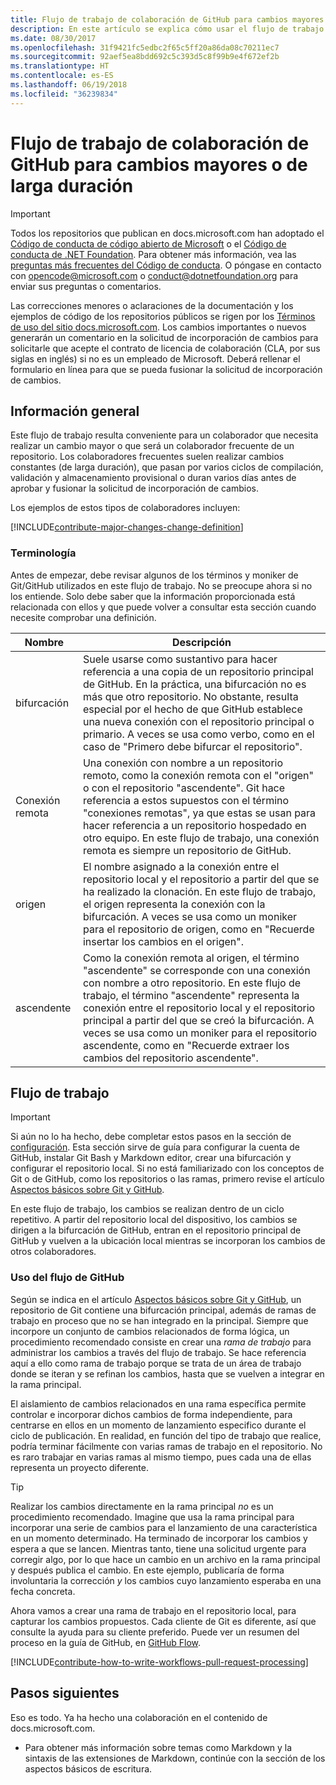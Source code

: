 ```yaml
---
title: Flujo de trabajo de colaboración de GitHub para cambios mayores o de larga duración
description: En este artículo se explica cómo usar el flujo de trabajo para colaboradores "principales" con vistas a realizar colaboraciones en los artículos de docs.microsoft.com.
ms.date: 08/30/2017
ms.openlocfilehash: 31f9421fc5edbc2f65c5ff20a86da08c70211ec7
ms.sourcegitcommit: 92aef5ea8bdd692c5c393d5c8f99b9e4f672ef2b
ms.translationtype: HT
ms.contentlocale: es-ES
ms.lasthandoff: 06/19/2018
ms.locfileid: "36239834"
---
```

# <a name="github-contribution-workflow-for-major-or-long-running-changes"></a>Flujo de trabajo de colaboración de GitHub para cambios mayores o de larga duración

> [!IMPORTANT]
> Todos los repositorios que publican en docs.microsoft.com han adoptado el [Código de conducta de código abierto de Microsoft](https://opensource.microsoft.com/codeofconduct/) o el [Código de conducta de .NET Foundation](https://dotnetfoundation.org/code-of-conduct). Para obtener más información, vea las [preguntas más frecuentes del Código de conducta](https://opensource.microsoft.com/codeofconduct/faq/). O póngase en contacto con [opencode@microsoft.com](mailto:opencode@microsoft.com) o [conduct@dotnetfoundation.org](mailto:conduct@dotnetfoundation.org) para enviar sus preguntas o comentarios.<br>
>
> Las correcciones menores o aclaraciones de la documentación y los ejemplos de código de los repositorios públicos se rigen por los [Términos de uso del sitio docs.microsoft.com](https://docs.microsoft.com/legal/termsofuse). Los cambios importantes o nuevos generarán un comentario en la solicitud de incorporación de cambios para solicitarle que acepte el contrato de licencia de colaboración (CLA, por sus siglas en inglés) si no es un empleado de Microsoft. Deberá rellenar el formulario en línea para que se pueda fusionar la solicitud de incorporación de cambios.

## <a name="overview"></a>Información general

Este flujo de trabajo resulta conveniente para un colaborador que necesita realizar un cambio mayor o que será un colaborador frecuente de un repositorio. Los colaboradores frecuentes suelen realizar cambios constantes (de larga duración), que pasan por varios ciclos de compilación, validación y almacenamiento provisional o duran varios días antes de aprobar y fusionar la solicitud de incorporación de cambios.

Los ejemplos de estos tipos de colaboradores incluyen:

[!INCLUDE[contribute-major-changes-change-definition](includes/contribute-how-to-write-workflows-major-change-definition.md)]

### <a name="terminology"></a>Terminología

Antes de empezar, debe revisar algunos de los términos y moniker de Git/GitHub utilizados en este flujo de trabajo. No se preocupe ahora si no los entiende. Solo debe saber que la información proporcionada está relacionada con ellos y que puede volver a consultar esta sección cuando necesite comprobar una definición.

| Nombre | Descripción |
|-----------|-------------|
|bifurcación|Suele usarse como sustantivo para hacer referencia a una copia de un repositorio principal de GitHub. En la práctica, una bifurcación no es más que otro repositorio. No obstante, resulta especial por el hecho de que GitHub establece una nueva conexión con el repositorio principal o primario. A veces se usa como verbo, como en el caso de "Primero debe bifurcar el repositorio".|
|Conexión remota|Una conexión con nombre a un repositorio remoto, como la conexión remota con el "origen" o con el repositorio "ascendente". Git hace referencia a estos supuestos con el término "conexiones remotas", ya que estas se usan para hacer referencia a un repositorio hospedado en otro equipo. En este flujo de trabajo, una conexión remota es siempre un repositorio de GitHub.|
|origen|El nombre asignado a la conexión entre el repositorio local y el repositorio a partir del que se ha realizado la clonación. En este flujo de trabajo, el origen representa la conexión con la bifurcación. A veces se usa como un moniker para el repositorio de origen, como en "Recuerde insertar los cambios en el origen".|
|ascendente|Como la conexión remota al origen, el término "ascendente" se corresponde con una conexión con nombre a otro repositorio. En este flujo de trabajo, el término "ascendente" representa la conexión entre el repositorio local y el repositorio principal a partir del que se creó la bifurcación. A veces se usa como un moniker para el repositorio ascendente, como en "Recuerde extraer los cambios del repositorio ascendente".|

## <a name="workflow"></a>Flujo de trabajo

>[!IMPORTANT]
> Si aún no lo ha hecho, debe completar estos pasos en la sección de [configuración](get-started-setup-github.md). Esta sección sirve de guía para configurar la cuenta de GitHub, instalar Git Bash y Markdown editor, crear una bifurcación y configurar el repositorio local. Si no está familiarizado con los conceptos de Git o de GitHub, como los repositorios o las ramas, primero revise el artículo [Aspectos básicos sobre Git y GitHub](git-github-fundamentals.md).

En este flujo de trabajo, los cambios se realizan dentro de un ciclo repetitivo. A partir del repositorio local del dispositivo, los cambios se dirigen a la bifurcación de GitHub, entran en el repositorio principal de GitHub y vuelven a la ubicación local mientras se incorporan los cambios de otros colaboradores.

### <a name="use-github-flow"></a>Uso del flujo de GitHub

Según se indica en el artículo [Aspectos básicos sobre Git y GitHub](git-github-fundamentals.md#git), un repositorio de Git contiene una bifurcación principal, además de ramas de trabajo en proceso que no se han integrado en la principal. Siempre que incorpore un conjunto de cambios relacionados de forma lógica, un procedimiento recomendado consiste en crear una *rama de trabajo* para administrar los cambios a través del flujo de trabajo. Se hace referencia aquí a ello como rama de trabajo porque se trata de un área de trabajo donde se iteran y se refinan los cambios, hasta que se vuelven a integrar en la rama principal.

El aislamiento de cambios relacionados en una rama específica permite controlar e incorporar dichos cambios de forma independiente, para centrarse en ellos en un momento de lanzamiento especifico durante el ciclo de publicación. En realidad, en función del tipo de trabajo que realice, podría terminar fácilmente con varias ramas de trabajo en el repositorio. No es raro trabajar en varias ramas al mismo tiempo, pues cada una de ellas representa un proyecto diferente.

>[!TIP]
>Realizar los cambios directamente en la rama principal *no* es un procedimiento recomendado. Imagine que usa la rama principal para incorporar una serie de cambios para el lanzamiento de una característica en un momento determinado. Ha terminado de incorporar los cambios y espera a que se lancen. Mientras tanto, tiene una solicitud urgente para corregir algo, por lo que hace un cambio en un archivo en la rama principal y después publica el cambio. En este ejemplo, publicaría de forma involuntaria la corrección *y* los cambios cuyo lanzamiento esperaba en una fecha concreta.

Ahora vamos a crear una rama de trabajo en el repositorio local, para capturar los cambios propuestos. Cada cliente de Git es diferente, así que consulte la ayuda para su cliente preferido. Puede ver un resumen del proceso en la guía de GitHub, en [GitHub Flow](https://guides.github.com/introduction/flow/).

[!INCLUDE[contribute-how-to-write-workflows-pull-request-processing](includes/contribute-how-to-write-workflows-pull-request-processing.md)]

## <a name="next-steps"></a>Pasos siguientes

Eso es todo. Ya ha hecho una colaboración en el contenido de docs.microsoft.com.

- Para obtener más información sobre temas como Markdown y la sintaxis de las extensiones de Markdown, continúe con la sección de los aspectos básicos de escritura.

